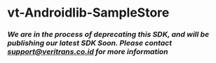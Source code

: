 # vt-Androidlib-SampleStore

### *We are in the process of deprecating this SDK, and will be publishing our latest SDK Soon. Please contact support@veritrans.co.id for more information*

